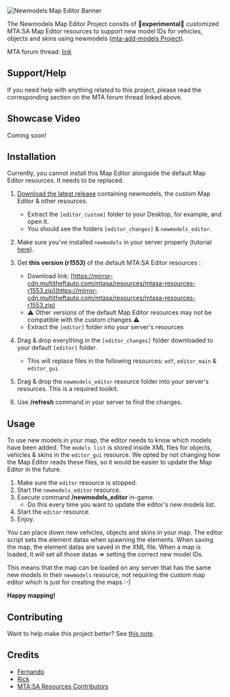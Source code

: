 ![Newmodels Map Editor Banner](https://i.imgur.com/ln6mrLr.png)

The Newmodels Map Editor Project consits of **🧬experimental🧬** customized MTA:SA Map Editor resources to support new model IDs for vehicles, objects and skins using newmodels ([mta-add-models Project](https://github.com/Fernando-A-Rocha/mta-add-models#readme)).

MTA forum thread: [link](https://forum.mtasa.com/topic/133212-rel-add-new-models-library/#comment-1003395)

## Support/Help

If you need help with anything related to this project, please read the corresponding section on the MTA forum thread linked above.

## Showcase Video

Coming soon!

## Installation

Currently, you cannot install this Map Editor alongside the default Map Editor resources. It needs to be replaced.

1. [Download the latest release](https://github.com/Fernando-A-Rocha/mta-add-models/releases/latest) containing newmodels, the custom Map Editor & other resources.
    * Extract the `[editor_custom]` folder to your Desktop, for example, and open it.
    * You should see the folders `[editor_changes]` & `newmodels_editor`.

2. Make sure you've installed `newmodels` in your server properly (tutorial [here](/README.md#install)).

3. Get **this version (*r1553*)** of the default MTA:SA Editor resources :
    * Download link: [https://mirror-cdn.multitheftauto.com/mtasa/resources/mtasa-resources-r1553.zip](https://mirror-cdn.multitheftauto.com/mtasa/resources/mtasa-resources-r1553.zip)
    * ⚠️ Other versions of the default Map Editor resources may not be compatible with the custom changes ⚠️
    * Extract the `[editor]` folder into your server's resources

4. Drag & drop everything in the `[editor_changes]` folder downloaded to your default `[editor]` folder.
    * This will replace files in the following resources: `edf`, `editor_main` & `editor_gui`

5. Drag & drop the `newmodels_editor` resource folder into your server's resources. This is a required toolkit.

6. Use **/refresh** command in your server to find the changes.

## Usage

To use new models in your map, the editor needs to know which models have been added. The `models list` is stored inside XML files for objects, vehicles & skins in the `editor_gui` resource. We opted by not changing how the Map Editor reads these files, so it would be easier to update the Map Editor in the future.

1. Make sure the `editor` resource is stopped.
2. Start the `newmodels_editor` resource.
3. Execute command **/newmodels_editor** in-game.
   * Do this every time you want to update the editor's new models list.
4. Start the `editor` resource.
5. Enjoy.

You can place down new vehicles, objects and skins in your map. The editor script sets the element datas when spawning the elements.
When saving the map, the element datas are saved in the XML file. When a map is loaded, it will set all those datas => setting the correct new model IDs.

This means that the map can be loaded on any server that has the same new models in their `newmodels` resource, not requiring the custom map editor which is just for creating the maps :-)

**Happy mapping!**

## Contributing

Want to help make this project better? See [this note](https://github.com/Fernando-A-Rocha/mta-add-models#final-note).

## Credits

* [Fernando](https://github.com/Fernando-A-Rocha)
* [Rick](https://github.com/httpRick)
* [MTA:SA Resources Contributors](https://github.com/multitheftauto/mtasa-resources)
